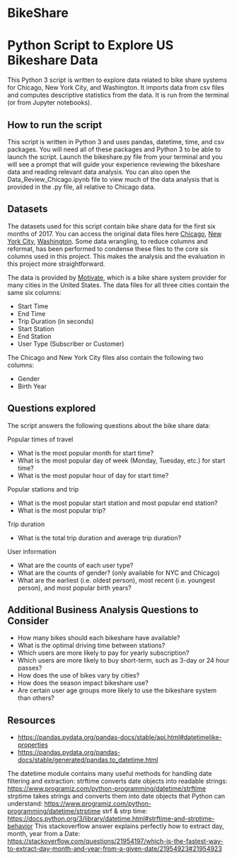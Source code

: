 # BikeShare

# Python Script to Explore US Bikeshare Data
This Python 3 script is written to explore data related to bike share systems for Chicago, New York City, and Washington. It imports data from csv files and computes descriptive statistics from the data. It is run from the terminal (or from Jupyter notebooks).

## How to run the script
This script is written in Python 3 and uses pandas, datetime, time, and csv packages. You will need all of these packages and Python 3 to be able to launch the script. Launch the bikeshare.py file from your terminal and you will see a prompt that will guide your experience reviewing the bikeshare data and reading relevant data analysis. You can also open the Data_Review_Chicago.ipynb file to view much of the data analysis that is provided in the .py file, all relative to Chicago data.

## Datasets
The datasets used for this script contain bike share data for the first six months of 2017.  You can access the original data files here [Chicago](https://www.divvybikes.com/system-data), [New York City](https://www.citibikenyc.com/system-data), [Washington](https://www.capitalbikeshare.com/system-data). Some data wrangling, to reduce columns and reformat, has been performed to condense these files to the core six columns used in this project. This makes the analysis and the evaluation in this project more straightforward.

The data is provided by [Motivate](https://www.motivateco.com/), which is a bike share system provider for many cities in the United States. The data files for all three cities contain the same six columns:
* Start Time
* End Time
* Trip Duration (in seconds)
* Start Station
* End Station
* User Type (Subscriber or Customer)

The Chicago and New York City files also contain the following two columns:
* Gender
* Birth Year

## Questions explored
The script answers the following questions about the bike share data:

Popular times of travel
* What is the most popular month for start time?
* What is the most popular day of week (Monday, Tuesday, etc.) for start time?
* What is the most popular hour of day for start time?

Popular stations and trip
* What is the most popular start station and most popular end station?
* What is the most popular trip?

Trip duration
* What is the total trip duration and average trip duration?

User information
* What are the counts of each user type?
* What are the counts of gender?  (only available for NYC and Chicago)
* What are the earliest (i.e. oldest person), most recent (i.e. youngest person), and most popular birth years?

## Additional Business Analysis Questions to Consider
* How many bikes should each bikeshare have available?
* What is the optimal driving time between stations?
* Which users are more likely to pay for yearly subscription? 
* Which users are more likely to buy short-term, such as 3-day or 24 hour passes? 
* How does the use of bikes vary by cities? 
* How does the season impact bikeshare use?
* Are certain user age groups more likely to use the bikeshare system than others?

## Resources
* https://pandas.pydata.org/pandas-docs/stable/api.html#datetimelike-properties
* https://pandas.pydata.org/pandas-docs/stable/generated/pandas.to_datetime.html



The datetime module contains many useful methods for handling date filtering and extraction:
strftime converts date objects into readable strings: https://www.programiz.com/python-programming/datetime/strftime
strptime takes strings and converts them into date objects that Python can understand: https://www.programiz.com/python-programming/datetime/strptime
strf & strp time: https://docs.python.org/3/library/datetime.html#strftime-and-strptime-behavior
This stackoverflow answer explains perfectly how to extract day, month, year from a Date: https://stackoverflow.com/questions/21954197/which-is-the-fastest-way-to-extract-day-month-and-year-from-a-given-date/21954923#21954923
